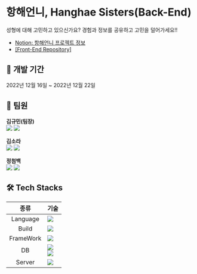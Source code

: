 # 항해언니, Hanghae Sisters(Back-End)
성형에 대해 고민하고 있으신가요?
경험과 정보를 공유하고 고민을 덜어가세요!!

* [Notion: 항해언니 프로젝트 정보](https://www.notion.so/d2dffd18ee9d4d8e958185e288c08a2e)
* [[Front-End Repository]](https://github.com/HanghaeSisters/Front)  
  
## 📆 개발 기간  
2022년 12월 16일 ~ 2022년 12월 22일   
<p>

## 👯 팀원
**김규민(팀장)**  
[<img src="https://img.shields.io/badge/Github-181717?style=flat-square&logo=Github&logoColor=white">](https://github.com/starMinK)
<img src="https://img.shields.io/badge/SpringBoot-6DB33F?style=flat-square&logo=springboot&logoColor=white"/>

**김소라**  
[<img src="https://img.shields.io/badge/Github-181717?style=flat-square&logo=Github&logoColor=white">](https://github.com/dev-rara)
<img src="https://img.shields.io/badge/SpringBoot-6DB33F?style=flat-square&logo=springboot&logoColor=white"/>

**정첨백**  
[<img src="https://img.shields.io/badge/Github-181717?style=flat-square&logo=Github&logoColor=white">](https://github.com/civilcoy)
<img src="https://img.shields.io/badge/SpringBoot-6DB33F?style=flat-square&logo=springboot&logoColor=white"/>
<p>
  
## 🛠️ Tech Stacks
|종류|기술|
|:----:|:----|
|Language|<img src="https://img.shields.io/badge/Java-007396?style=flat-square&logo=java&logoColor=white"/>|
|Build|<img src="https://img.shields.io/badge/Gralde-02303A?style=flat-square&logo=Gradle&logoColor=white"/>|
|FrameWork|<img src="https://img.shields.io/badge/SpringBoot-6DB33F?style=flat-square&logo=springboot&logoColor=white"/>|
|DB|<img src="https://img.shields.io/badge/MySQL-4479A1?style=flat-square&logo=MySQL&logoColor=white"/><br><img src="https://img.shields.io/badge/Amazon RDS-527FFF?style=flat-square&logo=Amazon RDS&logoColor=white"/>|
|Server|<img src="https://img.shields.io/badge/Amazon EC2-FF9900?style=flat-square&logo=Amazon EC2&logoColor=white"/>
